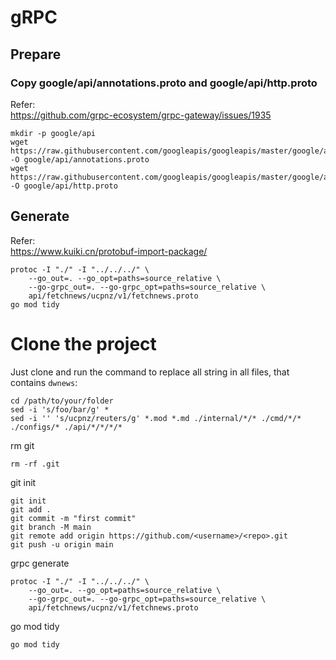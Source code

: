 # gRPC

## Prepare
### Copy google/api/annotations.proto and google/api/http.proto
Refer:  
https://github.com/grpc-ecosystem/grpc-gateway/issues/1935  
```
mkdir -p google/api
wget https://raw.githubusercontent.com/googleapis/googleapis/master/google/api/annotations.proto -O google/api/annotations.proto
wget https://raw.githubusercontent.com/googleapis/googleapis/master/google/api/http.proto -O google/api/http.proto
```

## Generate
Refer:  
https://www.kuiki.cn/protobuf-import-package/  
```
protoc -I "./" -I "../../../" \
    --go_out=. --go_opt=paths=source_relative \
    --go-grpc_out=. --go-grpc_opt=paths=source_relative \
    api/fetchnews/ucpnz/v1/fetchnews.proto
go mod tidy
```

# Clone the project
Just clone and run the command to replace all string in all files, that contains `dwnews`:
```
cd /path/to/your/folder
sed -i 's/foo/bar/g' *
sed -i '' 's/ucpnz/reuters/g' *.mod *.md ./internal/*/* ./cmd/*/* ./configs/* ./api/*/*/*/*
```
rm git
```
rm -rf .git
```
git init
```
git init
git add .
git commit -m "first commit"
git branch -M main
git remote add origin https://github.com/<username>/<repo>.git
git push -u origin main
```
grpc generate
```
protoc -I "./" -I "../../../" \
    --go_out=. --go_opt=paths=source_relative \
    --go-grpc_out=. --go-grpc_opt=paths=source_relative \
    api/fetchnews/ucpnz/v1/fetchnews.proto
```
go mod tidy
```
go mod tidy
```
